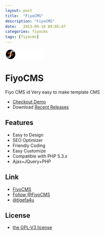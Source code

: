 ```yaml
---
layout: post
title:  "FiyoCMS"
description: "FiyoCMS"
date:   2013-09-18 09:05:47
categories: fiyocms
tags: [fiyocms]
---
```


<span class="btn btn-inverse disabled">[![FiyoCMS](/assets/img/posts/fiyocms-logo.png "FiyoCMS")](http://fiyo.org "FiyoCMS")</span>

FiyoCMS
=======

Fiyo CMS id Very easy to make template CMS 

- [Checkout Demo](http://demo.fiyo.org) 
- Download [Recent Releases](http://www.fiyo.org/download)


## Features

- Easy to Design
- SEO Optimizer
- Friendly Coding
- Easy Customize
- Compatible with PHP 5.3.x
- Ajax+JQuery+PHP

## Link

- [FiyoCMS](http://www.fiyo.org)
- [Follow @FiyoCMS](http://twitter.com/FiyoCMS)
- [@tigefa4u](http://tigefa4u.github.io)

## License

- [the GPL-V3 license](LICENSE.txt)